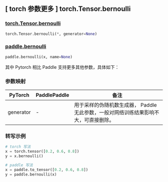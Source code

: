 ## [ torch 参数更多 ] torch.Tensor.bernoulli

### [torch.Tensor.bernoulli](https://pytorch.org/docs/1.13/generated/torch.Tensor.bernoulli.html#torch.Tensor.bernoulli)

```python
torch.Tensor.bernoulli(*, generator=None)
```

### [paddle.bernoulli](https://www.paddlepaddle.org.cn/documentation/docs/zh/develop/api/paddle/bernoulli_cn.html#bernoulli)

```python
paddle.bernoulli(x, name=None)
```

其中 Pytorch 相比 Paddle 支持更多其他参数，具体如下：

### 参数映射

| PyTorch       | PaddlePaddle | 备注                                                                                |
| ------------- | ------------ | ----------------------------------------------------------------------------------- |
| generator     | -            | 用于采样的伪随机数生成器， Paddle 无此参数，一般对网络训练结果影响不大，可直接删除。    |

### 转写示例

```python
# torch 写法
x = torch.tensor([0.2, 0.6, 0.8])
y = x.bernoulli()

# paddle 写法
x = paddle.to_tensor([0.2, 0.6, 0.8])
y = paddle.bernoulli(x)
```

